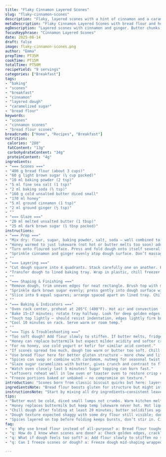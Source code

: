 ```yaml
---
title: "Flaky Cinnamon Layered Scones"
slug: "flaky-cinnamon-scones"
description: "Flaky, layered scones with a hint of cinnamon and a caramelized sugar crust. Uses bread flour for structure and honey instead of buttermilk for a subtle sweetness. Incorporates ground ginger alongside cinnamon to deepen warmth. Butter cut to tiny pea-sized lumps creates lift and visible layers after folding dough multiple times. Chilling time critical for flakiness. Baking until golden edges with crackly sugar topping, smells of caramel and spice. Rustic, fuss-free method relies on tactile feel and visual cues. Great for breakfast or snack. Freeze dough midway for make-ahead convenience."
metaDescription: "Flaky Cinnamon Layered Scones with bread flour and honey for texture and subtle sweetness. Cold butter chunks, layering folds, and caramelized sugar glaze create crunch."
ogDescription: "Layered scones with cinnamon and ginger. Butter chunks, folding dough, golden caramel sugar crust. Bread flour for chew. Freeze & bake by feel, scent, sight."
focusKeyphrase: "Cinnamon Layered Scones"
date: 2025-08-14
draft: false
image: flaky-cinnamon-scones.png
author: "Emma"
prepTime: PT35M
cookTime: PT15M
totalTime: PT50M
recipeYield: "9 servings"
categories: ["Breakfast"]
tags:
- "baking"
- "scones"
- "breakfast"
- "cinnamon"
- "layered dough"
- "caramelized sugar"
- "bread flour"
keywords:
- "scones"
- "cinnamon scones"
- "bread flour scones"
breadcrumb: ["Home", "Recipes", "Breakfast"]
nutrition: 
 calories: "280"
 fatContent: "13g"
 carbohydrateContent: "34g"
 proteinContent: "4g"
ingredients:
- "=== Scones ==="
- "400 g bread flour (about 3 cups)"
- "60 g light brown sugar (¼ cup packed)"
- "10 ml baking powder (2 tsp)"
- "5 ml fine sea salt (1 tsp)"
- "2 ml baking soda (½ tsp)"
- "160 g cold unsalted butter diced small"
- "170 ml honey"
- "5 ml ground cinnamon (1 tsp)"
- "2 ml ground ginger (½ tsp)"
- ""
- "=== Glaze ==="
- "20 ml melted unsalted butter (1 tbsp)"
- "25 ml dark brown sugar (1 tbsp packed)"
instructions:
- "=== Prep ==="
- "Mix dry: flour, sugar, baking powder, salt, soda — well combined to distribute rising agents evenly. Tiny lumps of butter tossed in, work quickly with pastry cutter or pulses in food processor — pea-sized is goal, not uniform crumbs."
- "Honey warmed to just lukewarm (not hot or butter melts too soon) added, fold lightly with spatula. Dough feels shaggy but sticks a little. Save overmixing, stop once flour disappears but dough still rough."
- "Turn onto floured surface. Press and fold dough onto itself several times — folding keeps layers, adds flakiness later. Shape into 22x22 cm (9 inch) square. This step can be knee work or fast hands; never knead like bread but enough to hold shape."
- "Sprinkle cinnamon and ginger evenly atop dough surface. Don’t massage it in — keep spices layered for bursts."
- ""
- "=== Layering ==="
- "Cut dough square into 4 quadrants. Stack carefully one on another. Press lightly to unify stacks but keep them distinct layers visible at edges. Press back into same 22x22 cm square."
- "Transfer dough to lined baking tray. Wrap in plastic, chill freezer 20 minutes til firm but not frozen solid. This rest firms butter making it stay cold in oven, key for flaky layers."
- ""
- "=== Shaping & Finishing ==="
- "Remove dough, trim uneven edges for neat rectangle. Brush top with melted butter thickly to help sugar stick and promote browning."
- "Sprinkle dark brown sugar evenly; press gently into dough surface with fingers to secure."
- "Slice into 9 equal squares; arrange spaced apart on lined tray. Chill 10 minutes if you want to bake later or freeze for up to 1 month."
- ""
- "=== Baking & Indicators ==="
- "Oven rack center, preheat at 205°C (400°F). Hot air and convection fan if available necessary for strong oven spring and color."
- "Bake 15–17 minutes; rotate tray halfway. Look for deep golden edges, crisp cracks on sugar crust, and puffed layers separating slightly at seams."
- "Touch top lightly — should resist indentation, edges lightly firm but not hard. Internal crumb moist but set."
- "Cool 10 minutes on rack. Serve warm or room temp."
- ""
- "=== Tips & Troubleshooting ==="
- "Too soft dough? Add flour slowly to stiffen. If butter melts, fridge 10 more min before baking."
- "Honey can replace buttermilk but expect milder acidity and softer crumb. Adjust sugar to taste."
- "For no honey, use cold yogurt or kefir for similar acid content."
- "If scones spread too much, dough too warm or butter too soft. Chill longer next time."
- "Use bread flour here for better gluten structure — more chew and lift than AP flour."
- "Spices can swap or combine with cardamom, nutmeg for seasonal twist."
- "Glaze sugar caramelizes with butter, gives crunch and contrast to flaky softness."
- "Watch oven closely last 5 minutes! Sugar topping can burn fast."
- "Leftovers reheat well in low oven or toaster oven to restore crisp edges."
- "Freeze portions baked or unbaked — no compromise on texture."
introduction: "Scones born from classic biscuit quirks but here: layers and folding rule the day. I swapped buttermilk for honey, softer acidity, different tang balance. Bread flour builds more chew; maybe unwanted sometimes, but flaky lift calls for it. Cinnamon plus ground ginger deepen the note — more warmth, spicy. No messy cutter technique. Rolls to square, fold like croissant — but less fuss, more rustic. Must chill dough well. Butter cold, air pockets form when baked, layers visible mid-break. Brown sugar and butter glaze caramelizes into crunchy top — bake by sight and feel, not timer alone. Crisp, crackly, tender inside. Closer to an artisan bakery scone than crumbly biscuit. Worth the half-hour prep for weekend breakfast charm. Freeze dough in layers or bake now and reheat later. Learned from many flaky experiments. A simple twist on a staple."
ingredientsNote: "Bread flour boosts gluten for structure but might intimidate beginners. If tender crumb wanted, use half AP flour. Cold butter crucial. Dice small; room temp melts fat too fast, ruins texture. Honey adds subtle sweetness and moisture; easily swapped with thick yogurt or kefir for buttermilk effect. Brown sugar darker than white, adds molasses notes and helps caramelize glaze. Ground ginger optional but recommended — kicks warming spice up a notch. Freezing dough before baking locks shape and lets butter firm again. Let sit 10 minutes before baking if frozen solid. Keep glaze simple with melted butter and brown sugar, apply thickly to get robust caramel crust. Avoid overworking dough past moist shaggy stage — overmixing develops gluten, tough scones. Folding produces flaky layers without laminating pastry. Practical, no-fail method."
instructionsNote: "Start by mixing all dry ingredients—consistent leavening means even rise. Butter integration important: pea-sized lumps visually verify proper fat distribution. Honey must be lukewarm; hot kills butter texture, cold slows hydration. Folding dough yields layers by trapping butter and sealing air pockets. Press to square roughly equal on each fold for uniform layers and shape. Chilling freezes butter, essential for steam pockets. Trim edges before glaze; uneven edges bake irregularly and look sloppy. Remove excess flour from surface before brushing butter to promote caramel sugar adhesion. Cooling on rack maintains crisp bottom draft. Bake more relying on color changes and tactile firmness than fixed timing; ovens vary, sugar topping burns rapidly if left too long. Rotate tray midway; hot spot can brown unevenly. Freeze thinly for convenience, slice from frozen. Reheat gently; microwave ruins crisp crust."
tips:
- "Butter must be cold, diced small lumps not crumbs. Warm kitchen melts fat fast. Use pastry cutter or quick pulses in food processor. Visual check: pea-sized clumps visible in dough. This traps steam, lifts layers. Overworking starts gluten too soon, tough scones ahead. Fold dough gently but with purpose—layers create flaky texture, no rushing."
- "Honey replaces buttermilk but keep temp lukewarm never hot. Hot liquid melts butter early, ruins layering. If no honey, try thick yogurt or kefir—same acid effect but different moisture. Brown sugar glaze needs thick melted butter; brush thickly for deep caramel crust. Press sugar into surface lightly to hold during baking without sinking."
- "Chill dough after folding at least 20 minutes; butter solidifies again. Freezing works well if baking later; slice scones frozen or thaw slightly fridge. Watch oven toward end, sugar coating burns fast. Rotate tray halfway to twee hot spots. Oven rack middle height best for even heat and color. Don’t rely only on timer—look for deep gold edges and crackly sugar crust appearance."
- "Dough texture expected shaggy with some dry flour still visible; don’t overmix. Press and fold on floured board creates visible layers, lets butter pockets stay intact. Square shape easy to handle but trim edges for neat rectangle; uneven bakes oddly. Don’t knead like bread—too much gluten develops, loses crumbliness. Rest dough well before shaping for best lift."
- "Spices layered on top before folding keeps bursts, don’t stir in. Cinnamon and ginger combo adds warmth without overpowering. Swap for cardamom or nutmeg if wanted seasonal twist. I found layering spices tops surface works better to avoid muddy flavors. Brown sugar darkest type best for caramel notes but don’t overdo or it burns quickly."
faq:
- "q: Why use bread flour instead of all-purpose? a: Bread flour tougher gluten, chewier crumb. Gives structure holding layers. AP flour softer but might collapse flaky lift. For softer crumb, half mix works. Bread flour demands folding and chilling more, patience key."
- "q: How do I know when scones are done? a: Check golden edges, crackly sugar crust with little cracks. Touch top gently, should resist but not hard. Internal crumb moist but set, no doughy feel. Oven times vary, look and feel not timer only. Color changes signal caramelization and bubbling butter steam done."
- "q: What if dough feels too soft? a: Add flour slowly to stiffen no sweat. Butter melting early kills layers, chill longer if so. Dough sticky but workable okay if careful. Overmixing toughens dough more than softness. Rest again if needed, cold crucial. Use tactile cues not just recipe words."
- "q: Can I freeze scones or dough? a: Freeze dough mid-shaping wrapped tightly, thaw in fridge before baking. Sliced frozen scones bake straight from freezer, add a few minutes. Baked scones freeze great, reheat low and slow to keep crunch. No texture loss if handled chilled properly. Keep glaze simple, sugar burns fast if frozen then thawed."

---
```

